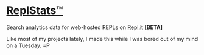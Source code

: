 # [ReplStats&trade;](https://stats.irethekid.repl.co)

Search analytics data for web-hosted REPLs on [Repl.it](https://repl.it/) **[BETA]** 

Like most of my projects lately, I made this while I was bored out of my mind on a Tuesday. =P